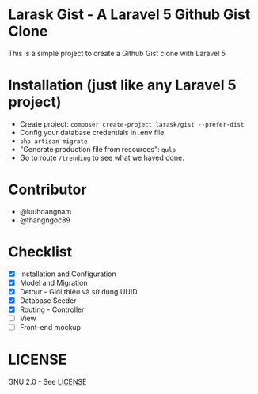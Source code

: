 # Larask Gist - A Laravel 5 Github Gist Clone

This is a simple project to create a Github Gist clone with Laravel 5 

# Installation (just like any Laravel 5 project)

- Create project: `composer create-project larask/gist --prefer-dist`
- Config your database credentials in .env file
- `php artisan migrate`
- "Generate production file from resources": `gulp`
- Go to route `/trending` to see what we haved done.


# Contributor
- @luuhoangnam
- @thangngoc89

# Checklist

- [x] Installation and Configuration
- [x] Model and Migration
- [x] Detour - Giới thiệu và sử dụng UUID
- [x] Database Seeder
- [x] Routing - Controller
- [ ] View
- [ ] Front-end mockup

# LICENSE

GNU 2.0 - See [LICENSE](https://github.com/Larask/gist/blob/master/LICENSE.md)
